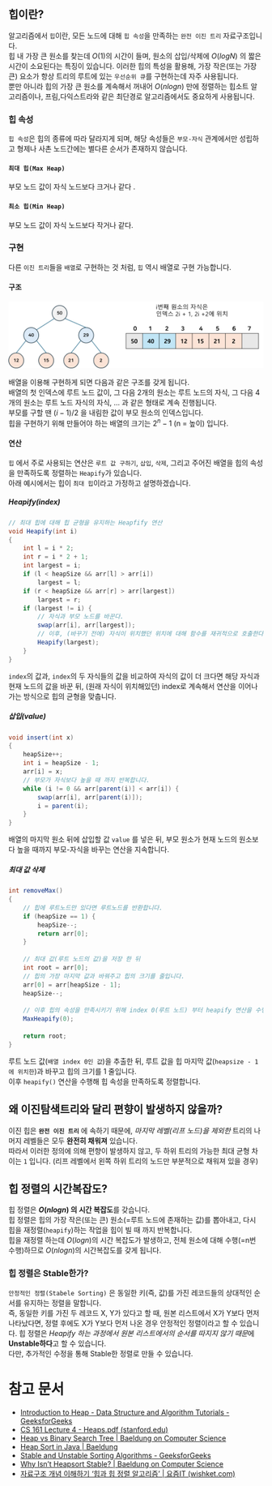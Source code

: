 ## 힙이란?
알고리즘에서 `힙`이란, 모든 노드에 대해 `힙 속성`을 만족하는 `완전 이진 트리` 자료구조입니다.  
힙 내 가장 큰 원소를 찾는데 $O(1)$의 시간이 들며, 원소의 삽입/삭제에 $O(logN)$ 의 짧은 시간이 소요된다는 특징이 있습니다. 
이러한 힙의 특성을 활용해, 가장 작은(또는 가장 큰) 요소가 항상 트리의 루트에 있는 `우선순위 큐`를 구현하는데 자주 사용됩니다.  
뿐만 아니라 힙의 가장 큰 원소를 계속해서 꺼내어 $O(nlogn)$ 만에 정렬하는 힙소트 알고리즘이나, 프림,다익스트라와 같은 최단경로 알고리즘에서도 중요하게 사용됩니다.
### 힙 속성
`힙 속성`은 힙의 종류에 따라 달라지게 되며, 해당 속성들은 `부모-자식` 관계에서만 성립하고 형제나 사촌 노드간에는 별다른 순서가 존재하지 않습니다.
#### `최대 힙(Max Heap)`
부모 노드 값이 자식 노드보다 크거나 같다 .
#### `최소 힙(Min Heap)`
부모 노드 값이 자식 노드보다 작거나 같다.
### 구현
다른 `이진 트리`들을 `배열`로 구현하는 것 처럼, `힙` 역시 배열로 구현 가능합니다.
#### 구조
 ![heap-structure.png](heap-structure.png)

배열을 이용해 구현하게 되면 다음과 같은 구조를 갖게 됩니다.  
배열의 첫 인덱스에 루트 노드 값이, 그 다음 2개의 원소는 루트 노드의 자식, 그 다음 4개의 원소는 루트 노드 자식의 자식, ... 과 같은 형태로 계속 진행됩니다.  
부모를 구할 땐 $(i-1)/2$  을 내림한 값이 부모 원소의 인덱스입니다.  
힙을 구현하기 위해 만들어야 하는 배열의 크기는 $2^n-1$ (n = 높이) 입니다.
#### 연산
`힙` 에서 주로 사용되는 연산은 `루트 값 구하기`, `삽입`, `삭제`, 그리고 주어진 배열을 힙의 속성을 만족하도록 정렬하는 `Heapify`가 있습니다.  
아래 예시에서는 힙이 `최대 힙`이라고 가정하고 설명하겠습니다.  
##### Heapify(index)
```java
// 최대 힙에 대해 힙 균형을 유지하는 Heapfify 연산
void Heapify(int i) 
{ 
    int l = i * 2; 
    int r = i * 2 + 1; 
    int largest = i; 
    if (l < heapSize && arr[l] > arr[i]) 
        largest = l; 
    if (r < heapSize && arr[r] > arr[largest]) 
        largest = r; 
    if (largest != i) { 
		// 자식과 부모 노드를 바꾼다.
        swap(arr[i], arr[largest]); 
		// 이후, (바꾸기 전에) 자식이 위치했던 위치에 대해 함수를 재귀적으로 호출한다.
        Heapify(largest); 
    } 
} 
```
`index`의 값과, `index`의 두 자식들의 값을 비교하여 자식의 값이 더 크다면 해당 자식과 현재 노드의 값을 바꾼 뒤, (원래 자식이 위치해있던) index로 계속해서 연산을 이어나가는 방식으로 힙의 균형을 맞춥니다.
##### 삽입(value)
```java
void insert(int x) 
{
    heapSize++; 
    int i = heapSize - 1; 
    arr[i] = x; 
	// 부모가 자식보다 높을 때 까지 반복합니다.
    while (i != 0 && arr[parent(i)] < arr[i]) { 
        swap(arr[i], arr[parent(i)]); 
        i = parent(i); 
    } 
} 
```
배열의 마지막 원소 뒤에 삽입할 값 `value` 를 넣은 뒤, 부모 원소가 현재 노드의 원소보다 높을 때까지 부모-자식을 바꾸는 연산을 지속합니다.
##### 최대 값 삭제
```java
int removeMax() 
{ 
	// 힙에 루트노드만 있다면 루트노드를 반환합니다.
    if (heapSize == 1) { 
        heapSize--; 
        return arr[0]; 
    } 

	// 최대 값(루트 노드의 값)을 저장 한 뒤
    int root = arr[0];
	// 힙의 가장 마지막 값과 바꿔주고 힙의 크기를 줄입니다.
    arr[0] = arr[heapSize - 1]; 
    heapSize--; 

	// 이후 힙의 속성을 만족시키기 위해 index 0(루트 노드) 부터 heapify 연산을 수행합니다.
    MaxHeapify(0); 
  
    return root; 
} 
```
루트 노드 값(`배열 index 0인 값`)을 추출한 뒤, 루트 값을 힙 마지막 값(`heapsize - 1에 위치한`)과 바꾸고 힙의 크기를 1 줄입니다.  
이후 `heapify()` 연산을 수행해 힙 속성을 만족하도록 정렬합니다.
## 왜 이진탐색트리와 달리 편향이 발생하지 않을까?
이진 힙은 **`완전 이진 트리`** 에 속하기 때문에, *마지막 레벨(리프 노드)을 제외한* 트리의 나머지 레벨들은 모두 **완전히 채워져** 있습니다.  
따라서 이러한 정의에 의해 편향이 발생하지 않고, 두 하위 트리의 가능한 최대 균형 차이는 `1` 입니다. (리프 레벨에서 왼쪽 하위 트리의 노드만 부분적으로 채워져 있을 경우)
## 힙 정렬의 시간복잡도?
힙 정렬은 **$O(nlogn)$ 의 시간 복잡도**를 갖습니다.  
힙 정렬은 힙의 가장 작은(또는 큰) 원소(=루트 노드에 존재하는 값)를 뽑아내고, 다시 힙을 재정렬(`heapify`)하는 작업을 힙이 빌 때 까지 반복합니다.  
힙을 재정렬 하는데 $O(logn)$의 시간 복잡도가 발생하고, 전체 원소에 대해 수행(=n번 수행)하므로 $O(nlogn)$의 시간복잡도를 갖게 됩니다.  
### 힙 정렬은 Stable한가?
`안정적인 정렬(Stabele Sorting)` 은 동일한 키(즉, 값)를 가진 레코드들의 상대적인 순서를 유지하는 정렬을 말합니다.  
즉, 동일한 키를 가진 두 레코드 X, Y가 있다고 할 때, 원본 리스트에서 X가 Y보다 먼저 나타났다면, 정렬 후에도 X가 Y보다 먼저 나온 경우 안정적인 정렬이라고 할 수 있습니다.
힙 정렬은 *Heapify 하는 과정에서 원본 리스트에서의 순서를 따지지 않기 때문*에 **Unstable하다**고 할 수 있습니다.  
다만, 추가적인 수정을 통해 Stable한 정렬로 만들 수 있습니다.

# 참고 문서
- [Introduction to Heap - Data Structure and Algorithm Tutorials - GeeksforGeeks](https://www.geeksforgeeks.org/introduction-to-heap-data-structure-and-algorithm-tutorials/)
- [CS 161 Lecture 4 - Heaps.pdf (stanford.edu)](https://web.stanford.edu/class/archive/cs/cs161/cs161.1168/lecture4.pdf)
- [Heap vs Binary Search Tree | Baeldung on Computer Science](https://www.baeldung.com/cs/heap-vs-binary-search-tree) 
- [Heap Sort in Java | Baeldung](https://www.baeldung.com/java-heap-sort)
- [Stable and Unstable Sorting Algorithms - GeeksforGeeks](https://www.geeksforgeeks.org/stable-and-unstable-sorting-algorithms/)
- [Why Isn’t Heapsort Stable? | Baeldung on Computer Science](https://www.baeldung.com/cs/why-isnt-heapsort-stable)
- [자료구조 개념 이해하기 ‘힙과 힙 정렬 알고리즘’ | 요즘IT (wishket.com)](https://yozm.wishket.com/magazine/detail/2312/)
